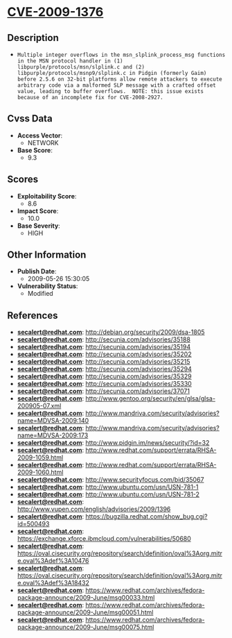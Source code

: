 
# [CVE-2009-1376](http://debian.org/security/2009/dsa-1805)

## Description

- `Multiple integer overflows in the msn_slplink_process_msg functions in the MSN protocol handler in (1) libpurple/protocols/msn/slplink.c and (2) libpurple/protocols/msnp9/slplink.c in Pidgin (formerly Gaim) before 2.5.6 on 32-bit platforms allow remote attackers to execute arbitrary code via a malformed SLP message with a crafted offset value, leading to buffer overflows.  NOTE: this issue exists because of an incomplete fix for CVE-2008-2927.`

## Cvss Data

- **Access Vector**:
  - NETWORK
- **Base Score**:
  - 9.3

## Scores

- **Exploitability Score**:
  - 8.6
- **Impact Score**:
  - 10.0
- **Base Severity**:
  - HIGH

## Other Information

- **Publish Date**:
  - 2009-05-26 15:30:05
- **Vulnerability Status**:
  - Modified

## References

- **secalert@redhat.com**: http://debian.org/security/2009/dsa-1805
- **secalert@redhat.com**: http://secunia.com/advisories/35188
- **secalert@redhat.com**: http://secunia.com/advisories/35194
- **secalert@redhat.com**: http://secunia.com/advisories/35202
- **secalert@redhat.com**: http://secunia.com/advisories/35215
- **secalert@redhat.com**: http://secunia.com/advisories/35294
- **secalert@redhat.com**: http://secunia.com/advisories/35329
- **secalert@redhat.com**: http://secunia.com/advisories/35330
- **secalert@redhat.com**: http://secunia.com/advisories/37071
- **secalert@redhat.com**: http://www.gentoo.org/security/en/glsa/glsa-200905-07.xml
- **secalert@redhat.com**: http://www.mandriva.com/security/advisories?name=MDVSA-2009:140
- **secalert@redhat.com**: http://www.mandriva.com/security/advisories?name=MDVSA-2009:173
- **secalert@redhat.com**: http://www.pidgin.im/news/security/?id=32
- **secalert@redhat.com**: http://www.redhat.com/support/errata/RHSA-2009-1059.html
- **secalert@redhat.com**: http://www.redhat.com/support/errata/RHSA-2009-1060.html
- **secalert@redhat.com**: http://www.securityfocus.com/bid/35067
- **secalert@redhat.com**: http://www.ubuntu.com/usn/USN-781-1
- **secalert@redhat.com**: http://www.ubuntu.com/usn/USN-781-2
- **secalert@redhat.com**: http://www.vupen.com/english/advisories/2009/1396
- **secalert@redhat.com**: https://bugzilla.redhat.com/show_bug.cgi?id=500493
- **secalert@redhat.com**: https://exchange.xforce.ibmcloud.com/vulnerabilities/50680
- **secalert@redhat.com**: https://oval.cisecurity.org/repository/search/definition/oval%3Aorg.mitre.oval%3Adef%3A10476
- **secalert@redhat.com**: https://oval.cisecurity.org/repository/search/definition/oval%3Aorg.mitre.oval%3Adef%3A18432
- **secalert@redhat.com**: https://www.redhat.com/archives/fedora-package-announce/2009-June/msg00033.html
- **secalert@redhat.com**: https://www.redhat.com/archives/fedora-package-announce/2009-June/msg00051.html
- **secalert@redhat.com**: https://www.redhat.com/archives/fedora-package-announce/2009-June/msg00075.html
